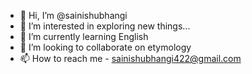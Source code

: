 - 👋 Hi, I’m @sainishubhangi
- 👀 I’m interested in exploring new things...
- 🌱 I’m currently learning English
- 💞️ I’m looking to collaborate on etymology
- 📫 How to reach me - sainishubhangi422@gmail.com
<!---
sainishubhangi/sainishubhangi is a ✨ special ✨ repository because its `README.md` (this file) appears on your GitHub profile.
You can click the Preview link to take a look at your changes.
--->
